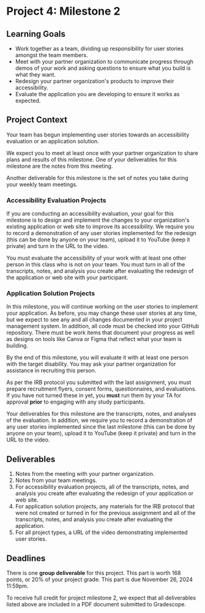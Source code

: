# Project 4: Milestone 2

## Learning Goals

- Work together as a team, dividing up responsibility for user stories amongst the team members.
- Meet with your partner organization to communicate progress through demos of your work and asking questions to ensure what you build is what they want.
- Redesign your partner organization's products to improve their accessibility.
- Evaluate the application you are developing to ensure it works as expected.

## Project Context

Your team has begun implementing user stories towards an accessibility evaluation or an application solution. 

We expect you to meet at least once with your partner organization to share plans and results of this milestone. One of your deliverables for this milestone are the notes from this meeting.

Another deliverable for this milestone is the set of notes you take during your weekly team meetings. 

### Accessibility Evaluation Projects

If you are conducting an accessibility evaluation, your goal for this milestone is to design and implement the changes to your organization's existing application or web site to improve its accessibility. We require you to record a demonstration of any user stories implemented for the redesign (this can be done by anyone on your team), upload it to YouTube (keep it private) and turn in the URL to the video.

You must evaluate the accessibility of your work with at least one other person in this class who is not on your team. You must turn in all of the transcripts, notes, and analysis you create after evaluating the redesign of the application or web site with your participant. 


### Application Solution Projects

In this milestone, you will continue working on the user stories to implement your application. As before, you may change these user stories at any time, but we expect to see any and all changes documented in your project management system. In addition, all code must be checked into your GitHub repository. There must be work items that document your progress as well as designs on tools like Canva or Figma that reflect what your team is building.

By the end of this milestone, you will evaluate it with at least one person with the target disability. You may ask your partner organization for assistance in recruiting this person.

As per the IRB protocol you submitted with the last assignment, you must prepare recruitment flyers, consent forms, questionnaires, and evaluations. If you have not turned these in yet, you **must** run them by your TA for approval **prior** to engaging with any study participants. 

Your deliverables for this milestone are the transcripts, notes, and analyses of the evaluation. In addition, we require you to record a demonstration of any user stories implemented since the last milestone (this can be done by anyone on your team), upload it to YouTube (keep it private) and turn in the URL to the video.

 
## Deliverables

1. Notes from the meeting with your partner organization.
1. Notes from your team meetings.
1. For accessibility evaluation projects, all of the transcripts, notes, and analysis you create after evaluating the redesign of your application or web site.
1. For application solution projects, any materials for the IRB protocol that were not created or turned in for the previous assignment and all of the transcripts, notes, and analysis you create after evaluating the application.
1. For all project types, a URL of the video demonstrating implemented user stories. 


## Deadlines

There is one **group deliverable** for this project. This part is worth 168 points, or 20% of your project grade. This part is due November 26, 2024 11:59pm. 

To receive full credit for project milestone 2, we expect that all deliverables listed above are included in a PDF document submitted to Gradescope. 

